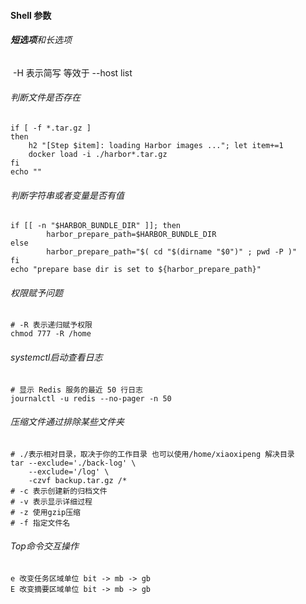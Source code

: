 #### Shell 参数

###### **短选项**和长选项

​	-H 表示简写 等效于 --host list

###### 判断文件是否存在

```shell
if [ -f *.tar.gz ]
then
    h2 "[Step $item]: loading Harbor images ..."; let item+=1
    docker load -i ./harbor*.tar.gz
fi
echo ""
```

###### 判断字符串或者变量是否有值

```shell
if [[ -n "$HARBOR_BUNDLE_DIR" ]]; then
		harbor_prepare_path=$HARBOR_BUNDLE_DIR
else
		harbor_prepare_path="$( cd "$(dirname "$0")" ; pwd -P )"
fi
echo "prepare base dir is set to ${harbor_prepare_path}"
```

###### 权限赋予问题

```shell
# -R 表示递归赋予权限
chmod 777 -R /home
```

###### systemctl启动查看日志

```shell
# 显示 Redis 服务的最近 50 行日志
journalctl -u redis --no-pager -n 50
```

###### 压缩文件通过排除某些文件夹

```shell
# ./表示相对目录，取决于你的工作目录 也可以使用/home/xiaoxipeng 解决目录
tar --exclude='./back-log' \
    --exclude='/log' \
    -czvf backup.tar.gz /*
# -c 表示创建新的归档文件
# -v 表示显示详细过程
# -z 使用gzip压缩
# -f 指定文件名
```

###### Top命令交互操作

```
e 改变任务区域单位 bit -> mb -> gb
E 改变摘要区域单位 bit -> mb -> gb
```

